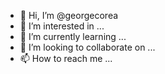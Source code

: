 - 👋 Hi, I’m @georgecorea
- 👀 I’m interested in ...
- 🌱 I’m currently learning ...
- 💞️ I’m looking to collaborate on ...
- 📫 How to reach me ...

<!---
georgecorea/georgecorea is a ✨ special ✨ repository because its `README.md` (this file) appears on your GitHub profile.
You can click the Preview link to take a look at your changes.
--->
